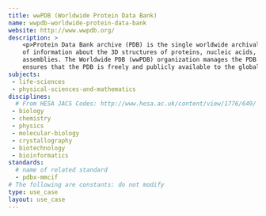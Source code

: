 ```yaml
---
title: wwPDB (Worldwide Protein Data Bank)
name: wwpdb-worldwide-protein-data-bank
website: http://www.wwpdb.org/
description: >
    <p>Protein Data Bank archive (PDB) is the single worldwide archival repository 
    of information about the 3D structures of proteins, nucleic acids, and complex 
    assemblies. The Worldwide PDB (wwPDB) organization manages the PDB archive and 
    ensures that the PDB is freely and publicly available to the global community.</p>
subjects:
 - life-sciences
 - physical-sciences-and-mathematics
disciplines:
  # From HESA JACS Codes: http://www.hesa.ac.uk/content/view/1776/649/
 - biology
 - chemistry
 - physics
 - molecular-biology
 - crystallography
 - biotechnology
 - bioinformatics
standards:
  # name of related standard
  - pdbx-mmcif
# The following are constants: do not modify
type: use_case
layout: use_case
---
```

